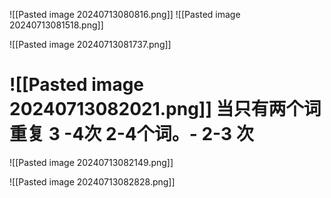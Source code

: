 ![[Pasted image 20240713080816.png]]
![[Pasted image 20240713081518.png]]

![[Pasted image 20240713081737.png]]


![[Pasted image 20240713082021.png]]
 当只有两个词 重复 3 -4次
 2-4个词。- 2-3 次
 =
![[Pasted image 20240713082149.png]]


![[Pasted image 20240713082828.png]]